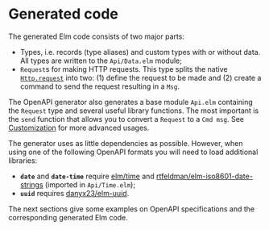
# Generated code

The generated Elm code consists of two major parts:
* Types, i.e. records (type aliases) and custom types with or without data.
  All types are written to the `Api/Data.elm` module;
* `Request`s for making HTTP requests.
  This type splits the native [`Http.request`](https://package.elm-lang.org/packages/elm/http/latest/Http#request) into two:
  (1) define the request to be made and
  (2) create a command to send the request resulting in a `Msg`.

The OpenAPI generator also generates a base module `Api.elm` containing the `Request` type and several useful library functions.
The most important is the `send` function that allows you to convert a `Request` to a `Cmd msg`.
See [Customization](../customization.md) for more advanced usages.

The generator uses as little dependencies as possible.
However, when using one of the following OpenAPI formats you will need to load additional libraries:
* **`date`** and **`date-time`** require [elm/time](https://package.elm-lang.org/packages/elm/time/latest/) and [rtfeldman/elm-iso8601-date-strings](https://package.elm-lang.org/packages/rtfeldman/elm-iso8601-date-strings/latest) (imported in `Api/Time.elm`);
* **`uuid`** requires [danyx23/elm-uuid](https://package.elm-lang.org/packages/danyx23/elm-uuid/latest).

The next sections give some examples on OpenAPI specifications and the corresponding generated Elm code.
